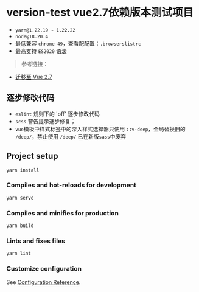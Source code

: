 # version-test vue2.7依赖版本测试项目

- `yarn@1.22.19 ~ 1.22.22`
- `node@18.20.4`
- 最低兼容 `chrome 49`，查看配配置：`.browserslistrc`
- 最高支持 `ES2020` 语法

> 参考链接：

- [迁移至 Vue 2.7](https://v2.cn.vuejs.org/v2/guide/migration-vue-2-7.html)

## 逐步修改代码

- `eslint` 规则下的 'off' 逐步修改代码
- `scss` 警告提示逐步修复；
- `vue`模板中样式标签中的深入样式选择器只使用 `::v-deep`，全局替换旧的 `/deep/`，禁止使用 `/deep/` 已在新版`sass`中废弃

## Project setup

```
yarn install
```

### Compiles and hot-reloads for development
```
yarn serve
```

### Compiles and minifies for production
```
yarn build
```

### Lints and fixes files
```
yarn lint
```

### Customize configuration
See [Configuration Reference](https://cli.vuejs.org/config/).
